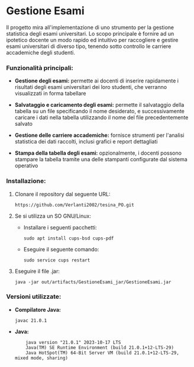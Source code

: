 # Gestione Esami
Il progetto mira all'implementazione di uno strumento per la gestione statistica degli esami universitari. Lo scopo principale è fornire ad un ipotetico docente un modo rapido ed intuitivo per raccogliere e gestire esami universitari di diverso tipo, tenendo sotto controllo le carriere accademiche degli studenti.

### Funzionalità principali:
- **Gestione degli esami:** permette ai docenti di inserire rapidamente i risultati degli esami universitari dei loro studenti, che verranno visualizzati in forma tabellare

- **Salvataggio e caricamento degli esami:** permette il salvataggio della tabella su un file specificando il nome desiderato, e successivamente caricare i dati nella tabella utilizzando il nome del file precedentemente salvato

- **Gestione delle carriere accademiche:** fornisce strumenti per l'analisi statistica dei dati raccolti, inclusi grafici e report dettagliati

- **Stampa della tabella degli esami:** opzionalmente, i docenti possono stampare la tabella tramite una delle stampanti configurate dal sistema operativo 

### Installazione:
1. Clonare il repository dal seguente URL:
   
   ``` https://github.com/Verlanti2002/tesina_PO.git  ```


2. Se si utilizza un SO GNU/Linux:
    - Installare i seguenti pacchetti:

      ``` sudo apt install cups-bsd cups-pdf ```
    - Eseguire il seguente comando:
   
      ``` sudo service cups restart ```


3. Eseguire il file .jar:
   
   ``` java -jar out/artifacts/GestioneEsami_jar/GestioneEsami.jar  ```

### Versioni utilizzate:
- **Compilatore Java:**

  ``` javac 21.0.1  ```

- **Java:**

  ```
      java version "21.0.1" 2023-10-17 LTS
      Java(TM) SE Runtime Environment (build 21.0.1+12-LTS-29)
      Java HotSpot(TM) 64-Bit Server VM (build 21.0.1+12-LTS-29, mixed mode, sharing)
  ```
